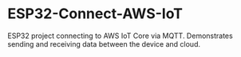 # ESP32-Connect-AWS-IoT
ESP32 project connecting to AWS IoT Core via MQTT. Demonstrates sending and receiving data between the device and cloud.
